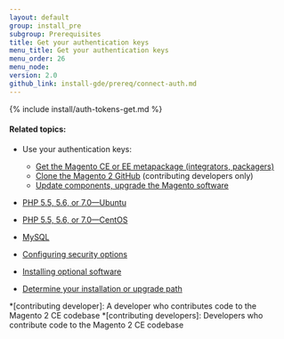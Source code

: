 ```yaml
---
layout: default
group: install_pre
subgroup: Prerequisites
title: Get your authentication keys
menu_title: Get your authentication keys
menu_order: 26
menu_node: 
version: 2.0
github_link: install-gde/prereq/connect-auth.md
---
```


{% include install/auth-tokens-get.md %}


#### Related topics:

*	Use your authentication keys:

	*	<a href="{{page.baseurl}}install-gde/prereq/integrator_install.html">Get the Magento CE or EE metapackage (integrators, packagers)</a>
	*	<a href="{{page.baseurl}}install-gde/prereq/dev_install.html">Clone the Magento 2 GitHub</a> (contributing developers only)
	*	<a href="{{page.baseurl}}comp-mgr/prereq/prereq_auth-token.html">Update components, upgrade the Magento software</a>

*	<a href="{{page.baseurl}}install-gde/prereq/php-ubuntu.html">PHP 5.5, 5.6, or 7.0&mdash;Ubuntu</a>
*	<a href="{{page.baseurl}}install-gde/prereq/php-centos.html">PHP 5.5, 5.6, or 7.0&mdash;CentOS</a>
*	<a href="{{page.baseurl}}install-gde/prereq/mysql.html">MySQL</a>
*	<a href="{{page.baseurl}}install-gde/prereq/security.html">Configuring security options</a>
*	<a href="{{page.baseurl}}install-gde/prereq/optional.html">Installing optional software</a>
*	<a href="{{ page.baseurl }}install-gde/bk-install-guide.html">Determine your installation or upgrade path</a>

*[contributing developer]: A developer who contributes code to the Magento 2 CE codebase
*[contributing developers]: Developers who contribute code to the Magento 2 CE codebase
